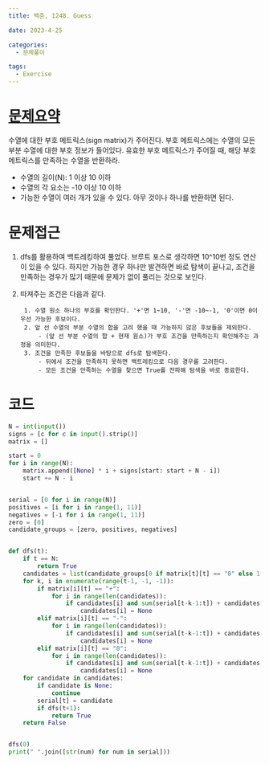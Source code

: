 ```yaml
---
title: 백준, 1248. Guess

date: 2023-4-25

categories:
  - 문제풀이

tags:
  - Exercise
---
```


# [문제요약](https://www.acmicpc.net/problem/1248)

수열에 대한 부호 메트릭스(sign matrix)가 주어진다. 부호 메트릭스에는 수열의 모든 부분 수열에 대한 부호 정보가 들어있다. 유효한 부호 메트릭스가 주어질 때, 해당 부호 메트릭스를 만족하는 수열을 반환하라.

- 수열의 길이(N): 1 이상 10 이하
- 수열의 각 요소는 -10 이상 10 이하
- 가능한 수열이 여러 개가 있을 수 있다. 아무 것이나 하나를 반환하면 된다. 

# 문제접근

1. dfs를 활용하여 백트레킹하여 풀었다. 브루트 포스로 생각하면 10^10번 정도 연산이 있을 수 있다. 하지만 가능한 경우 하나만 발견하면 바로 탐색이 끝나고, 조건을 만족하는 경우가 많기 때문에 문제가 없이 풀리는 것으로 보인다.

2. 따져주는 조건은 다음과 같다.

        1. 수열 원소 하나의 부호를 확인한다. '+'면 1~10, '-'면 -10~-1, '0'이면 0이 우선 가능한 후보이다.
        2. 앞 선 수열의 부분 수열의 합을 고려 했을 때 가능하지 않은 후보들을 제외한다.
            - (앞 선 부분 수열의 합 + 현재 원소)가 부호 조건을 만족하는지 확인해주는 과정을 의미한다.
        3. 조건을 만족한 후보들을 바탕으로 dfs로 탐색한다. 
            - 뒤에서 조건을 만족하지 못하면 백트레킹으로 다음 경우를 고려한다.
            - 모든 조건을 만족하는 수열을 찾으면 True를 전파해 탐색을 바로 종료한다.


# 코드

```python
N = int(input())
signs = [c for c in input().strip()]
matrix = []

start = 0
for i in range(N):
    matrix.append([None] * i + signs[start: start + N - i])
    start += N - i


serial = [0 for i in range(N)]
positives = [i for i in range(1, 11)]
negatives = [-i for i in range(1, 11)]
zero = [0]
candidate_groups = [zero, positives, negatives]


def dfs(t):
    if t == N:
        return True
    candidates = list(candidate_groups[0 if matrix[t][t] == "0" else 1 if matrix[t][t] == "+" else 2])
    for k, i in enumerate(range(t-1, -1, -1)):
        if matrix[i][t] == "+":
            for i in range(len(candidates)):
                if candidates[i] and sum(serial[t-k-1:t]) + candidates[i] <= 0:
                    candidates[i] = None
        elif matrix[i][t] == "-":
            for i in range(len(candidates)):
                if candidates[i] and sum(serial[t-k-1:t]) + candidates[i] >= 0:
                    candidates[i] = None
        elif matrix[i][t] == "0":
            for i in range(len(candidates)):
                if candidates[i] and sum(serial[t-k-1:t]) + candidates[i] != 0:
                    candidates[i] = None
    for candidate in candidates:
        if candidate is None:
            continue
        serial[t] = candidate
        if dfs(t+1):
            return True
    return False


dfs(0)
print(" ".join([str(num) for num in serial]))
```
